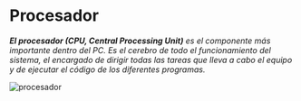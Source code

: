 # Procesador 

*__El procesador (CPU, Central Processing Unit)__ es el componente más importante dentro del PC. Es el cerebro de todo el funcionamiento del sistema, el encargado de dirigir todas las tareas que lleva a cabo el equipo y de ejecutar el código de los diferentes programas.*

![procesador](https://cdn.computerhoy.com/sites/navi.axelspringer.es/public/media/image/2021/06/procesador-intel-core-2383049.jpg?tf=3840x)